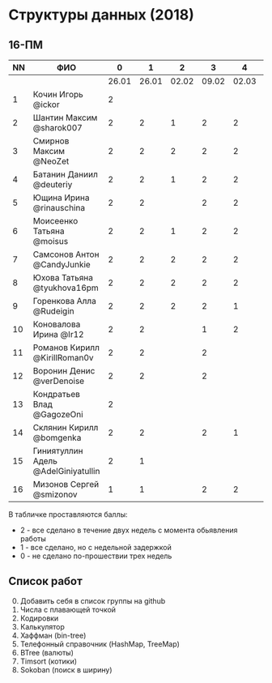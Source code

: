 ﻿# Структуры данных (2018)
## 16-ПМ

| NN  | ФИО                                 | 0     | 1     | 2     | 3     | 4     | 5     | 6     | 7     | 8     |
| --- | ----------------------------------- | ----- | ----- | ----- | ----- | ----- | ----- | ----- | ----- | ----- |
|     |                                     | 26.01 | 26.01 | 02.02 | 09.02 | 02.03 | 02.03 | 09.03 | 16.03 | 23.03 |
| 1   | Кочин Игорь @ickor                  | 2     |       |       |       |       |       |       |       |       |
| 2   | Шантин Максим @sharok007            | 2     | 2     | 1     | 2     | 2     | 1     |       | 2     |       |
| 3   | Смирнов Максим @NeoZet              | 2     | 2     | 2     | 2     | 2     | 2     |       |       |       |
| 4   | Батанин Даниил  @deuteriy           | 2     | 2     | 1     | 2     | 2     | 2     |       | 2     |       |
| 5   | Ющина Ирина  @rinauschina           | 2     | 2     |       | 2     | 2     | 2     |       | 2     | 2     |
| 6   | Моисеенко Татьяна @moisus           | 2     | 2     | 1     | 2     | 2     | 1     |       | 2     | 2     |
| 7   | Самсонов Антон @CandyJunkie         | 2     | 2     | 2     | 2     | 2     | 2     | 1     | 2     | 2     |
| 8   | Юхова Татьяна @tyukhova16pm         | 2     | 2     | 2     | 2     | 2     | 1     |       |       |       |
| 9   | Горенкова Алла  @Rudeigin           | 2     | 2     | 2     | 2     | 1     | 1     |       | 2     |       |
| 10  | Коновалова Ирина @Ir12              | 2     | 2     |       | 1     | 2     | 2     |       |       |       |
| 11  | Романов Кирилл @KirillRoman0v       | 2     | 2     |       | 2     |       |       |       |       |       |
| 12  | Воронин Денис @verDenoise           | 2     | 2     |       | 2     |       |       |       |       |       |
| 13  | Кондратьев Влад @GagozeOni          | 2     |       |       |       |       |       |       |       |       |
| 14  | Склянин Кирилл @bomgenka            | 2     | 2     |       | 2     | 1     | 1     |       | 2     | 2     |
| 15  | Гиниятуллин Адель @AdelGiniyatullin | 2     | 1     |       |       |       |       |       |       |       |
| 16  | Мизонов Сергей @smizonov            | 1     | 1     |       | 2     | 2     |       |       |       |       |

В табличке проставляются баллы:
- 2 - все сделано в течение двух недель с момента обьявления работы
- 1 - все сделано, но с недельной задержкой
- 0 - не сделано по-прошествии трех недель

## Список работ
0. Добавить себя в список группы на github
1. Числа с плавающей точкой
2. Кодировки
3. Калькулятор
4. Хаффман (bin-tree)
5. Телефонный справочник (HashMap, TreeMap)
6. BTree (валюты)
7. Timsort (котики)
8. Sokoban (поиск в ширину)
